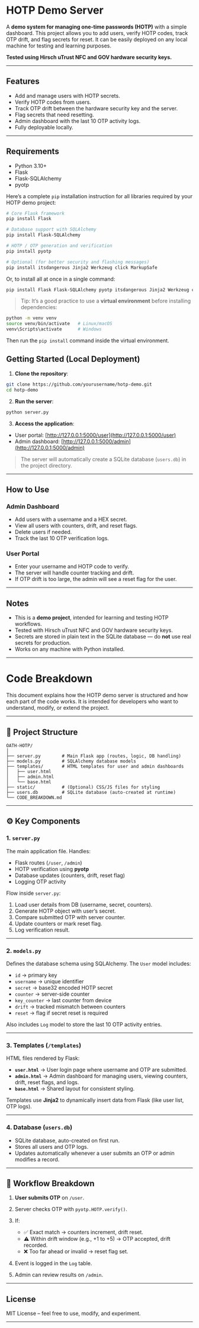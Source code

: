 # HOTP Demo Server

A **demo system for managing one-time passwords (HOTP)** with a simple dashboard. This project allows you to add users, verify HOTP codes, track OTP drift, and flag secrets for reset. It can be easily deployed on any local machine for testing and learning purposes.

**Tested using Hirsch uTrust NFC and GOV hardware security keys.**

---

## Features

* Add and manage users with HOTP secrets.
* Verify HOTP codes from users.
* Track OTP drift between the hardware security key and the server.
* Flag secrets that need resetting.
* Admin dashboard with the last 10 OTP activity logs.
* Fully deployable locally.

---

## Requirements

* Python 3.10+
* Flask
* Flask-SQLAlchemy
* pyotp

Here’s a complete `pip` installation instruction for all libraries required by your HOTP demo project:

```bash
# Core Flask framework
pip install Flask

# Database support with SQLAlchemy
pip install Flask-SQLAlchemy

# HOTP / OTP generation and verification
pip install pyotp

# Optional (for better security and flashing messages)
pip install itsdangerous Jinja2 Werkzeug click MarkupSafe
```

Or, to install all at once in a single command:

```bash
pip install Flask Flask-SQLAlchemy pyotp itsdangerous Jinja2 Werkzeug click MarkupSafe
```

> Tip: It’s a good practice to use a **virtual environment** before installing dependencies:

```bash
python -m venv venv
source venv/bin/activate   # Linux/macOS
venv\Scripts\activate      # Windows
```

Then run the `pip install` command inside the virtual environment.

## Getting Started (Local Deployment)

1. **Clone the repository**:

```bash
git clone https://github.com/yourusername/hotp-demo.git
cd hotp-demo
```

2. **Run the server**:

```bash
python server.py
```

3. **Access the application**:

* User portal: [http://127.0.0.1:5000/user](http://127.0.0.1:5000/user)
* Admin dashboard: [http://127.0.0.1:5000/admin](http://127.0.0.1:5000/admin)

> The server will automatically create a SQLite database (`users.db`) in the project directory.

---

## How to Use

### Admin Dashboard

* Add users with a username and a HEX secret.
* View all users with counters, drift, and reset flags.
* Delete users if needed.
* Track the last 10 OTP verification logs.

### User Portal

* Enter your username and HOTP code to verify.
* The server will handle counter tracking and drift.
* If OTP drift is too large, the admin will see a reset flag for the user.

---

## Notes

* This is a **demo project**, intended for learning and testing HOTP workflows.
* Tested with Hirsch uTrust NFC and GOV hardware security keys.
* Secrets are stored in plain text in the SQLite database — do **not** use real secrets for production.
* Works on any machine with Python installed.

---
# Code Breakdown

This document explains how the HOTP demo server is structured and how each part of the code works. It is intended for developers who want to understand, modify, or extend the project.

---

## 📂 Project Structure

```
OATH-HOTP/
│
├── server.py        # Main Flask app (routes, logic, DB handling)
├── models.py        # SQLAlchemy database models
├── templates/       # HTML templates for user and admin dashboards
│   ├── user.html
│   ├── admin.html
│   └── base.html
├── static/          # (Optional) CSS/JS files for styling
├── users.db         # SQLite database (auto-created at runtime)
└── CODE_BREAKDOWN.md
```

---

## ⚙️ Key Components

### 1. **`server.py`**

The main application file. Handles:

* Flask routes (`/user`, `/admin`)
* HOTP verification using **pyotp**
* Database updates (counters, drift, reset flag)
* Logging OTP activity

Flow inside `server.py`:

1. Load user details from DB (username, secret, counters).
2. Generate HOTP object with user’s secret.
3. Compare submitted OTP with server counter.
4. Update counters or mark reset flag.
5. Log verification result.

---

### 2. **`models.py`**

Defines the database schema using SQLAlchemy.
The `User` model includes:

* `id` → primary key
* `username` → unique identifier
* `secret` → base32 encoded HOTP secret
* `counter` → server-side counter
* `key_counter` → last counter from device
* `drift` → tracked mismatch between counters
* `reset` → flag if secret reset is required

Also includes `Log` model to store the last 10 OTP activity entries.

---

### 3. **Templates (`/templates`)**

HTML files rendered by Flask:

* **`user.html`** → User login page where username and OTP are submitted.
* **`admin.html`** → Admin dashboard for managing users, viewing counters, drift, reset flags, and logs.
* **`base.html`** → Shared layout for consistent styling.

Templates use **Jinja2** to dynamically insert data from Flask (like user list, OTP logs).

---

### 4. **Database (`users.db`)**

* SQLite database, auto-created on first run.
* Stores all users and OTP logs.
* Updates automatically whenever a user submits an OTP or admin modifies a record.

---

## 🔄 Workflow Breakdown

1. **User submits OTP** on `/user`.
2. Server checks OTP with `pyotp.HOTP.verify()`.
3. If:

   * ✅ Exact match → counters increment, drift reset.
   * ⚠️ Within drift window (e.g., +1 to +5) → OTP accepted, drift recorded.
   * ❌ Too far ahead or invalid → reset flag set.
4. Event is logged in the `Log` table.
5. Admin can review results on `/admin`.

---

## License

MIT License – feel free to use, modify, and experiment.

---

